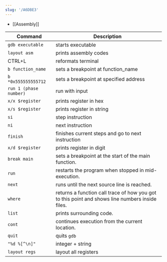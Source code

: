 ```yaml
---
slug: '/A6DBE3'
---
```


- [[Assembly]]

| Command                | Description                                                                                     |
| ---------------------- | ----------------------------------------------------------------------------------------------- |
| `gdb executable`       | starts executable                                                                               |
| `layout asm`           | prints assembly codes                                                                           |
| CTRL+L                 | reformats terminal                                                                              |
| `b function_name`      | sets a breakpoint at function_name                                                              |
| `b *0x555555555712`    | sets a breakpoint at specified address                                                          |
| `run 1 (phase number)` | run with input                                                                                  |
| `x/x $register`        | prints register in hex                                                                          |
| `x/s $register`        | prints register in string                                                                       |
| `si`                   | step instruction                                                                                |
| `ni`                   | next instruction                                                                                |
| `finish`               | finishes current steps and go to next instruction                                               |
| `x/d $register`        | prints register in digit                                                                        |
| `break main`           | sets a breakpoint at the start of the main function.                                            |
| `run`                  | restarts the program when stopped in mid-execution.                                             |
| `next`                 | runs until the next source line is reached.                                                     |
| `where`                | returns a function call trace of how you got to this point and shows line numbers inside files. |
| `list`                 | prints surrounding code.                                                                        |
| `cont`                 | continues execution from the current location.                                                  |
| `quit`                 | quits `gdb`                                                                                     |
| `"%d %[^\n]"`          | integer + string                                                                                |
| `layout regs`          | layout all registers                                                                            |
